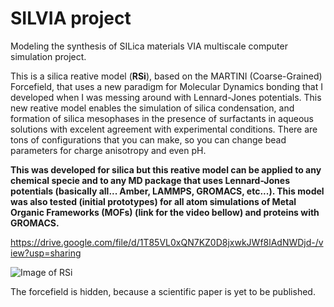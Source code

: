 # SILVIA project
Modeling the synthesis of SILica materials VIA multiscale computer simulation project. 

This is a silica reative model (__RSi__), based on the MARTINI (Coarse-Grained) Forcefield, that uses a new paradigm for Molecular Dynamics bonding that I developed when I was messing around with Lennard-Jones potentials. This new reative model enables the simulation of silica condensation, and formation of silica mesophases in the presence of surfactants in aqueous solutions with excelent agreement with experimental conditions. There are tons of configurations that you can make, so you can change bead parameters for charge anisotropy and even pH. 

__This was developed for silica but this reative model can be applied to any chemical specie and to any MD package that uses Lennard-Jones potentials (basically all... Amber, LAMMPS, GROMACS, etc...). This model was also tested (initial prototypes) for all atom simulations of Metal Organic Frameworks (MOFs) (link for the video bellow) and proteins with GROMACS.__

https://drive.google.com/file/d/1T85VL0xQN7KZ0D8jxwkJWf8lAdNWDjd-/view?usp=sharing

![Image of RSi](https://lh4.googleusercontent.com/H4cwNgtLouJMLTL3pf9gbUnOkOEbTYogVvDlNna7NLNJrFDNgWFmcrl5TTY9yl7UzhTujVcWuF6YeFlMOouSwSiUX8VM6NtlesSOeXI44HEQS_GfbjGPHQt1s-A5Bgi7lDYTzyCC)


The forcefield is hidden, because a scientific paper is yet to be published.
